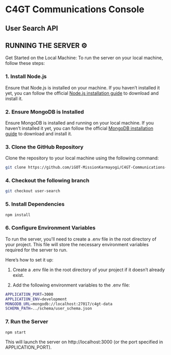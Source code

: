 # C4GT Communications Console

## User Search API

## RUNNING THE SERVER ⚙️

Get Started on the Local Machine: To run the server on your local machine, follow these steps:

### 1. Install Node.js

Ensure that Node.js is installed on your machine. If you haven’t installed it yet, you can follow the official [Node.js installation guide](https://nodejs.org/) to download and install it.

### 2. Ensure MongoDB is Installed

Ensure MongoDB is installed and running on your local machine. If you haven’t installed it yet, you can follow the official [MongoDB installation guide](https://docs.mongodb.com/manual/installation/) to download and install it.

### 3. Clone the GitHub Repository

Clone the repository to your local machine using the following command:

```bash
git clone https://github.com/iGOT-MissionKarmayogi/C4GT-Communications-Console

```

### 4. Checkout the following branch

```bash
git checkout user-search

```

### 5. Install Dependencies

```bash
npm install

```

### 6. Configure Environment Variables

To run the server, you'll need to create a .env file in the root directory of your project. This file will store the necessary environment variables required for the server to run.

Here’s how to set it up:

1. Create a .env file in the root directory of your project if it doesn’t already exist.

2. Add the following environment variables to the .env file:

```bash
APPLICATION_PORT=3000
APPLICATION_ENV=development
MONGODB_URL=mongodb://localhost:27017/c4gt-data
SCHEMA_PATH=../schema/user_schema.json

```

### 7. Run the Server

```bash
npm start

```

This will launch the server on http://localhost:3000 (or the port specified in APPLICATION_PORT).
